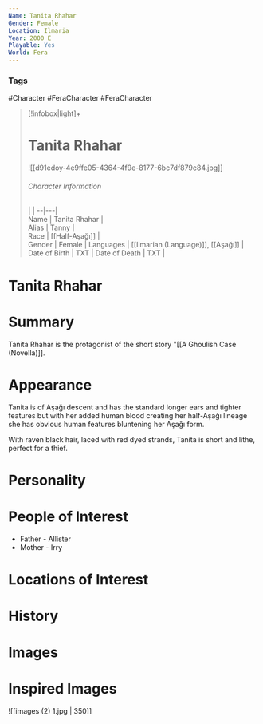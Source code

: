 ```yaml
---
Name: Tanita Rhahar  
Gender: Female
Location: Ilmaria
Year: 2000 E
Playable: Yes
World: Fera
---
```


### Tags
#Character #FeraCharacter #FeraCharacter 

> [!infobox|light]+  
> # Tanita Rhahar  
> ![[d91edoy-4e9ffe05-4364-4f9e-8177-6bc7df879c84.jpg]]
> ###### Character Information
>  |   |
> --|---|  
> Name | Tanita Rhahar |  
> Alias | Tanny |  
> Race | [[Half-Aşağı]] |  
> Gender | Female |
> Languages | [[Ilmarian (Language)]], [[Aşağı]] |
> Date of Birth | TXT |
> Date of Death | TXT |

# Tanita Rhahar

# Summary
Tanita Rhahar is the protagonist of the short story "[[A Ghoulish Case (Novella)]].

# Appearance
Tanita is of Aşağı descent and has the standard longer ears and tighter features but with her added human blood creating her half-Aşağı lineage she has obvious human features bluntening her Aşağı form. 

With raven black hair, laced with red dyed strands, Tanita is short and lithe, perfect for a thief. 

# Personality

# People of Interest
 - Father - Allister
 - Mother - Irry

# Locations of Interest

# History

# Images

# Inspired Images
![[images (2) 1.jpg | 350]]